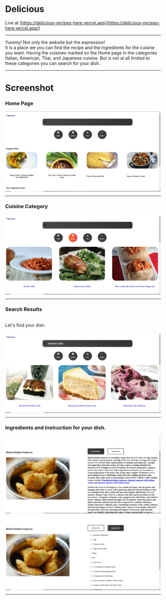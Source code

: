 # Delicious
Live at [https://delicious-recipes-here.vercel.app](https://delicious-recipes-here.vercel.app/)

***
Yummy! Not only the website but the expression!
<br>
It is a place we you can find the recipe and the ingredients for the cuisine you want. Having the cuisines marked on the Home page in the categories Italian, American, Thai, and Japanese cuisine. But is not at all limited to these categories you can search for your dish.

***

# Screenshot

### Home Page

<img align="center" src="https://raw.githubusercontent.com/shubhankarsharma876/recipe/main/home.png"/>

***

### Cuisine Category
<img align="center" src="https://raw.githubusercontent.com/shubhankarsharma876/recipe/main/particular cusien.png"/>

***

### Search Results

<br>
Let's find your dish.
<br>
<br>

<img align="center" src="https://raw.githubusercontent.com/shubhankarsharma876/recipe/main/search.png"/>

***

### Ingredients and Instruction for your dish.

<div>
   <div>
       <img align="center" src="https://raw.githubusercontent.com/shubhankarsharma876/recipe/main/instruction page.png"/>
   </div>
   <br>
   <div>
       <img align="center" src="https://raw.githubusercontent.com/shubhankarsharma876/recipe/main/ingredients.png"/>
   </div>
      
 
</div>

***
